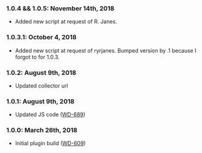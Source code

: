### 1.0.4 && 1.0.5: November 14th, 2018
* Added new script at request of R. Janes.

### 1.0.3.1: October 4, 2018
* Added new script at request of ryrjanes.  Bumped version by .1 because I forgot to for 1.0.3.

### 1.0.2: August 9th, 2018
* Updated collector url

### 1.0.1: August 9th, 2018
* Updated JS code ([WD-689](https://cos.citz.gov.bc.ca/jira/browse/WD-689))

### 1.0.0: March 26th, 2018
* Initial plugin build ([WD-609](https://cos.citz.gov.bc.ca/jira/browse/WD-609))